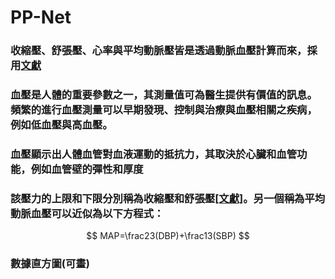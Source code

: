 # PP-Net

### 收縮壓、舒張壓、心率與平均動脈壓皆是透過動脈血壓計算而來，採用[文獻](https://www.sciencedirect.com/science/article/pii/S1746809418302209)



### 血壓是人體的重要參數之一，其測量值可為醫生提供有價值的訊息。頻繁的進行血壓測量可以早期發現、控制與治療與血壓相關之疾病，例如低血壓與高血壓。



### 血壓顯示出人體血管對血液運動的抵抗力，其取決於心臟和血管功能，例如血管壁的彈性和厚度



### 該壓力的上限和下限分別稱為收縮壓和舒張壓[[文獻]](https://link.springer.com/chapter/10.1007/978-1-60327-372-5_16)。另一個稱為平均動脈血壓可以近似為以下方程式：

$$
MAP=\frac23(DBP)+\frac13(SBP)
$$



### 數據直方圖(可畫)

